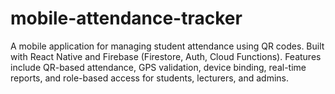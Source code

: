 # mobile-attendance-tracker
A mobile application for managing student attendance using QR codes.  Built with React Native and Firebase (Firestore, Auth, Cloud Functions).  Features include QR-based attendance, GPS validation, device binding,  real-time reports, and role-based access for students, lecturers, and admins.
